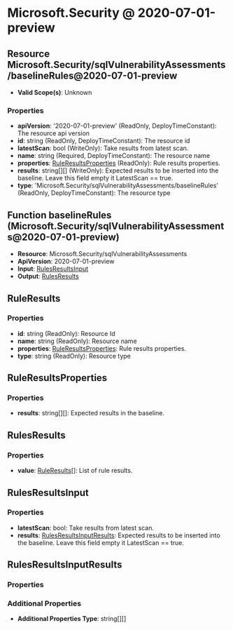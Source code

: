 # Microsoft.Security @ 2020-07-01-preview

## Resource Microsoft.Security/sqlVulnerabilityAssessments/baselineRules@2020-07-01-preview
* **Valid Scope(s)**: Unknown
### Properties
* **apiVersion**: '2020-07-01-preview' (ReadOnly, DeployTimeConstant): The resource api version
* **id**: string (ReadOnly, DeployTimeConstant): The resource id
* **latestScan**: bool (WriteOnly): Take results from latest scan.
* **name**: string (Required, DeployTimeConstant): The resource name
* **properties**: [RuleResultsProperties](#ruleresultsproperties) (ReadOnly): Rule results properties.
* **results**: string[][] (WriteOnly): Expected results to be inserted into the baseline.
Leave this field empty it LatestScan == true.
* **type**: 'Microsoft.Security/sqlVulnerabilityAssessments/baselineRules' (ReadOnly, DeployTimeConstant): The resource type

## Function baselineRules (Microsoft.Security/sqlVulnerabilityAssessments@2020-07-01-preview)
* **Resource**: Microsoft.Security/sqlVulnerabilityAssessments
* **ApiVersion**: 2020-07-01-preview
* **Input**: [RulesResultsInput](#rulesresultsinput)
* **Output**: [RulesResults](#rulesresults)

## RuleResults
### Properties
* **id**: string (ReadOnly): Resource Id
* **name**: string (ReadOnly): Resource name
* **properties**: [RuleResultsProperties](#ruleresultsproperties): Rule results properties.
* **type**: string (ReadOnly): Resource type

## RuleResultsProperties
### Properties
* **results**: string[][]: Expected results in the baseline.

## RulesResults
### Properties
* **value**: [RuleResults](#ruleresults)[]: List of rule results.

## RulesResultsInput
### Properties
* **latestScan**: bool: Take results from latest scan.
* **results**: [RulesResultsInputResults](#rulesresultsinputresults): Expected results to be inserted into the baseline.
Leave this field empty it LatestScan == true.

## RulesResultsInputResults
### Properties
### Additional Properties
* **Additional Properties Type**: string[][]

